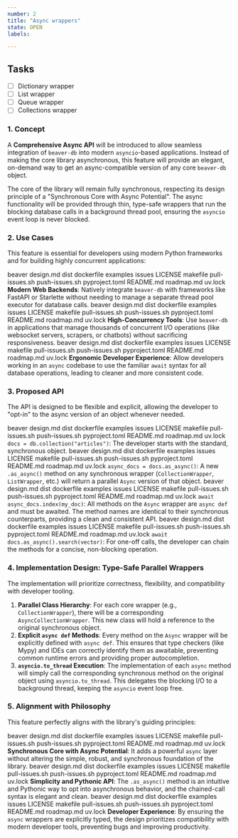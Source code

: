 ```yaml
---
number: 2
title: "Async wrappers"
state: OPEN
labels:

---
```


## Tasks

- [ ] Dictionary wrapper
- [ ] List wrapper
- [ ] Queue wrapper
- [ ] Collections wrapper

### 1. Concept

A **Comprehensive Async API** will be introduced to allow seamless integration of `beaver-db` into modern `asyncio`-based applications. Instead of making the core library asynchronous, this feature will provide an elegant, on-demand way to get an async-compatible version of any core `beaver-db` object.

The core of the library will remain fully synchronous, respecting its design principle of a "Synchronous Core with Async Potential". The async functionality will be provided through thin, type-safe wrappers that run the blocking database calls in a background thread pool, ensuring the `asyncio` event loop is never blocked.

### 2. Use Cases

This feature is essential for developers using modern Python frameworks and for building highly concurrent applications:

 beaver design.md dist dockerfile examples issues LICENSE makefile pull-issues.sh push-issues.sh pyproject.toml README.md roadmap.md uv.lock **Modern Web Backends**: Natively integrate `beaver-db` with frameworks like FastAPI or Starlette without needing to manage a separate thread pool executor for database calls.
 beaver design.md dist dockerfile examples issues LICENSE makefile pull-issues.sh push-issues.sh pyproject.toml README.md roadmap.md uv.lock **High-Concurrency Tools**: Use `beaver-db` in applications that manage thousands of concurrent I/O operations (like websocket servers, scrapers, or chatbots) without sacrificing responsiveness.
 beaver design.md dist dockerfile examples issues LICENSE makefile pull-issues.sh push-issues.sh pyproject.toml README.md roadmap.md uv.lock **Ergonomic Developer Experience**: Allow developers working in an `async` codebase to use the familiar `await` syntax for all database operations, leading to cleaner and more consistent code.

### 3. Proposed API

The API is designed to be flexible and explicit, allowing the developer to "opt-in" to the async version of an object whenever needed.

 beaver design.md dist dockerfile examples issues LICENSE makefile pull-issues.sh push-issues.sh pyproject.toml README.md roadmap.md uv.lock `docs = db.collection("articles")`: The developer starts with the standard, synchronous object.
 beaver design.md dist dockerfile examples issues LICENSE makefile pull-issues.sh push-issues.sh pyproject.toml README.md roadmap.md uv.lock `async_docs = docs.as_async()`: A new `.as_async()` method on any synchronous wrapper (`CollectionWrapper`, `ListWrapper`, etc.) will return a parallel `Async` version of that object.
 beaver design.md dist dockerfile examples issues LICENSE makefile pull-issues.sh push-issues.sh pyproject.toml README.md roadmap.md uv.lock `await async_docs.index(my_doc)`: All methods on the `Async` wrapper are `async def` and must be awaited. The method names are identical to their synchronous counterparts, providing a clean and consistent API.
 beaver design.md dist dockerfile examples issues LICENSE makefile pull-issues.sh push-issues.sh pyproject.toml README.md roadmap.md uv.lock `await docs.as_async().search(vector)`: For one-off calls, the developer can chain the methods for a concise, non-blocking operation.

### 4. Implementation Design: Type-Safe Parallel Wrappers

The implementation will prioritize correctness, flexibility, and compatibility with developer tooling.

1. **Parallel Class Hierarchy**: For each core wrapper (e.g., `CollectionWrapper`), there will be a corresponding `AsyncCollectionWrapper`. This new class will hold a reference to the original synchronous object.
2. **Explicit `async def` Methods**: Every method on the `Async` wrapper will be explicitly defined with `async def`. This ensures that type checkers (like Mypy) and IDEs can correctly identify them as awaitable, preventing common runtime errors and providing proper autocompletion.
3. **`asyncio.to_thread` Execution**: The implementation of each `async` method will simply call the corresponding synchronous method on the original object using `asyncio.to_thread`. This delegates the blocking I/O to a background thread, keeping the `asyncio` event loop free.

### 5. Alignment with Philosophy

This feature perfectly aligns with the library's guiding principles:

 beaver design.md dist dockerfile examples issues LICENSE makefile pull-issues.sh push-issues.sh pyproject.toml README.md roadmap.md uv.lock **Synchronous Core with Async Potential**: It adds a powerful `async` layer without altering the simple, robust, and synchronous foundation of the library.
 beaver design.md dist dockerfile examples issues LICENSE makefile pull-issues.sh push-issues.sh pyproject.toml README.md roadmap.md uv.lock **Simplicity and Pythonic API**: The `.as_async()` method is an intuitive and Pythonic way to opt into asynchronous behavior, and the chained-call syntax is elegant and clean.
 beaver design.md dist dockerfile examples issues LICENSE makefile pull-issues.sh push-issues.sh pyproject.toml README.md roadmap.md uv.lock **Developer Experience**: By ensuring the `async` wrappers are explicitly typed, the design prioritizes compatibility with modern developer tools, preventing bugs and improving productivity.
 

